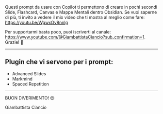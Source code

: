 

Questi prompt da usare con Copilot ti permettono di creare in pochi secondi Slide, Flashcard, Canvas e Mappe Mentali dentro Obsidian. Se vuoi saperne di più, ti invito a vedere il mio video che ti mostra al meglio come fare: https://youtu.be/WgwxOv8nnIg 


Per supportarmi basta poco, puoi iscriverti al canale: https://www.youtube.com/@GiambattistaCiancio?sub_confirmation=1. Grazie! 🙏

---

## Plugin che vi servono per i prompt:

- Advanced Slides
- Markmind
- Spaced Repetition


---


BUON DIVERIMENTO! 😉

Giambattista Ciancio